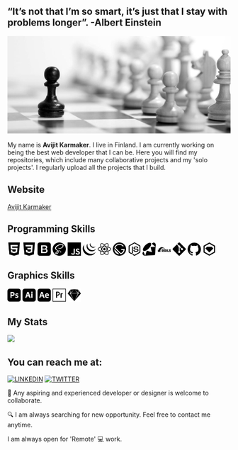 ## “It’s not that I’m so smart, it’s just that I stay with problems longer”. -Albert Einstein

<img src="images/ngu-1.jpg">

My name is <b> Avijit Karmaker</b>. I live in Finland. I am currently working on being the best web developer that I can be. Here you will find my repositories, which include many collaborative projects and my 'solo projects'. I regularly upload all the projects that I build.

## Website

[Avijit Karmaker](https://avijitkarmaker.netlify.app/index.html)

## Programming Skills
<div>
<img src="images/html5.svg"  title="HTML" height=30>
<img src="images/css3.svg" title="Css" height=30>
<img src="images/bootstrap.svg" title="Bootstrap" height=30>
<img src="images/sass.svg" title="Sass" height=30>
<img src="images/javascript.svg" title="javascript" height=30>
<img src="images/jquery.svg" title="jquery" height=30>
<img src="images/react.svg" title="react" height=30>
<img src="images/gatsby.svg" title="gatsby" height=30>
<img src="images/node-dot-js.svg" title="node" height=30>
<img src="images/ruby.svg" title="ruby" height=30>
<img src="images/rubyonrails.svg" title="rails" height=30>
<img src="images/git.svg" title="git" height=30>
<img src="images/github.svg" title="github" height=30>
<img src="images/rubygems.svg" title="rubygems" height=30>
</div>

## Graphics Skills
<div>
<img src="images/adobephotoshop.svg"  title="photoshop" height=30>
<img src="images/adobeillustrator.svg" title="illustrator" height=30>
<img src="images/adobeaftereffects.svg" title="after effect" height=30>
<img src="images/adobepremierepro.svg" title="premiere pro" height=30>
<img src="images/sketch.svg" title="sketch" height=30>
</div>

## My Stats
 <img src="https://github-readme-stats.vercel.app/api?username=ajkacca457&count_private=true&show_icons=true&theme=dracula">


## You can reach me at:

 [![LINKEDIN](https://img.shields.io/badge/-LINKEDIN-0077B5?style=for-the-badge&logo=Linkedin&logoColor=white)](https://www.linkedin.com/in/avijit-karmaker-8738a54a/)
 [![TWITTER](https://img.shields.io/badge/-TWITTER-1DA1F2?style=for-the-badge&logo=Twitter&logoColor=white)](https://twitter.com/ajkacca)



🤝 Any aspiring and experienced developer or designer is welcome to collaborate.

🔍 I am always searching for new opportunity. Feel free to contact me anytime.

I am always open for 'Remote' 💻 work.
